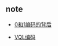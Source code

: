 ## note
- [0和1编码的背后](https://github.com/D-kylin/note/blob/master/0%E5%92%8C1%E7%BC%96%E7%A0%81%E7%9A%84%E8%83%8C%E5%90%8E.md)

- [VQL编码](https://github.com/D-kylin/note/blob/master/VLQ%E7%BC%96%E7%A0%81.md)
